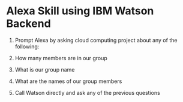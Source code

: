# Alexa Skill using IBM Watson Backend

1. Prompt Alexa by asking cloud computing project about any of the following:
  1. How many members are in our group
  2. What is our group name
  3. What are the names of our group members
  
2. Call Watson directly and ask any of the previous questions
